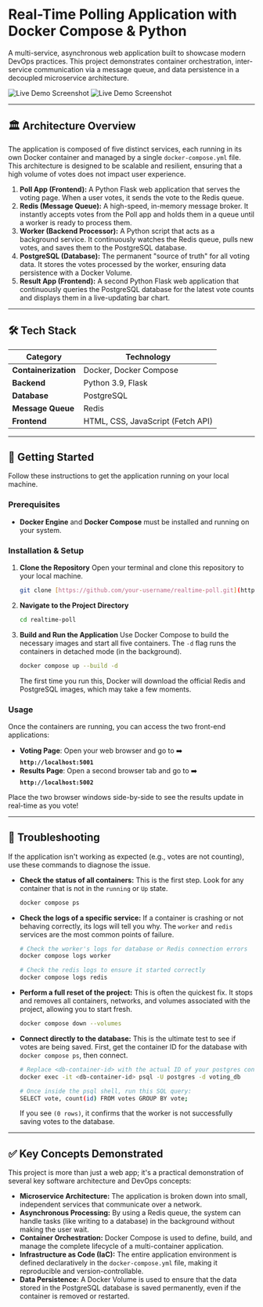 # Real-Time Polling Application with Docker Compose & Python

A multi-service, asynchronous web application built to showcase modern DevOps practices. This project demonstrates container orchestration, inter-service communication via a message queue, and data persistence in a decoupled microservice architecture.

![Live Demo Screenshot]([images\livedemo1.png](https://github.com/Animesh-108/PollingApp-Devops-Project/blob/main/images/livedemo1.png))
![Live Demo Screenshot]([images\livedemo2.png](https://github.com/Animesh-108/PollingApp-Devops-Project/blob/main/images/livedemo2.png))


---

## 🏛️ Architecture Overview

The application is composed of five distinct services, each running in its own Docker container and managed by a single `docker-compose.yml` file. This architecture is designed to be scalable and resilient, ensuring that a high volume of votes does not impact user experience.



1.  **Poll App (Frontend):** A Python Flask web application that serves the voting page. When a user votes, it sends the vote to the Redis queue.
2.  **Redis (Message Queue):** A high-speed, in-memory message broker. It instantly accepts votes from the Poll app and holds them in a queue until a worker is ready to process them.
3.  **Worker (Backend Processor):** A Python script that acts as a background service. It continuously watches the Redis queue, pulls new votes, and saves them to the PostgreSQL database.
4.  **PostgreSQL (Database):** The permanent "source of truth" for all voting data. It stores the votes processed by the worker, ensuring data persistence with a Docker Volume.
5.  **Result App (Frontend):** A second Python Flask web application that continuously queries the PostgreSQL database for the latest vote counts and displays them in a live-updating bar chart.

---

## 🛠️ Tech Stack

| Category              | Technology                               |
| --------------------- | ---------------------------------------- |
| **Containerization** | Docker, Docker Compose                   |
| **Backend** | Python 3.9, Flask                        |
| **Database** | PostgreSQL                               |
| **Message Queue** | Redis                                    |
| **Frontend** | HTML, CSS, JavaScript (Fetch API)        |

---

## 🚀 Getting Started

Follow these instructions to get the application running on your local machine.

### Prerequisites

* **Docker Engine** and **Docker Compose** must be installed and running on your system.

### Installation & Setup

1.  **Clone the Repository**
    Open your terminal and clone this repository to your local machine.
    ```bash
    git clone [https://github.com/your-username/realtime-poll.git](https://github.com/your-username/realtime-poll.git)
    ```

2.  **Navigate to the Project Directory**
    ```bash
    cd realtime-poll
    ```

3.  **Build and Run the Application**
    Use Docker Compose to build the necessary images and start all five containers. The `-d` flag runs the containers in detached mode (in the background).
    ```bash
    docker compose up --build -d
    ```
    The first time you run this, Docker will download the official Redis and PostgreSQL images, which may take a few moments.

### Usage

Once the containers are running, you can access the two front-end applications:

* **Voting Page**: Open your web browser and go to ➡️ **`http://localhost:5001`**
* **Results Page**: Open a second browser tab and go to ➡️ **`http://localhost:5002`**

Place the two browser windows side-by-side to see the results update in real-time as you vote!

---

## 🐛 Troubleshooting

If the application isn't working as expected (e.g., votes are not counting), use these commands to diagnose the issue.

* **Check the status of all containers:** This is the first step. Look for any container that is not in the `running` or `Up` state.
    ```bash
    docker compose ps
    ```
* **Check the logs of a specific service:** If a container is crashing or not behaving correctly, its logs will tell you why. The `worker` and `redis` services are the most common points of failure.
    ```bash
    # Check the worker's logs for database or Redis connection errors
    docker compose logs worker

    # Check the redis logs to ensure it started correctly
    docker compose logs redis
    ```
* **Perform a full reset of the project:** This is often the quickest fix. It stops and removes all containers, networks, and volumes associated with the project, allowing you to start fresh.
    ```bash
    docker compose down --volumes
    ```
* **Connect directly to the database:** This is the ultimate test to see if votes are being saved. First, get the container ID for the database with `docker compose ps`, then connect.
    ```bash
    # Replace <db-container-id> with the actual ID of your postgres container
    docker exec -it <db-container-id> psql -U postgres -d voting_db
    
    # Once inside the psql shell, run this SQL query:
    SELECT vote, count(id) FROM votes GROUP BY vote;
    ```
    If you see `(0 rows)`, it confirms that the worker is not successfully saving votes to the database.

---

## ✅ Key Concepts Demonstrated

This project is more than just a web app; it's a practical demonstration of several key software architecture and DevOps concepts:

* **Microservice Architecture:** The application is broken down into small, independent services that communicate over a network.
* **Asynchronous Processing:** By using a Redis queue, the system can handle tasks (like writing to a database) in the background without making the user wait.
* **Container Orchestration:** Docker Compose is used to define, build, and manage the complete lifecycle of a multi-container application.
* **Infrastructure as Code (IaC):** The entire application environment is defined declaratively in the `docker-compose.yml` file, making it reproducible and version-controllable.
* **Data Persistence:** A Docker Volume is used to ensure that the data stored in the PostgreSQL database is saved permanently, even if the container is removed or restarted.
